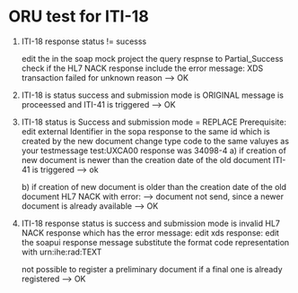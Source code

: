 # ORU test for ITI-18

1. ITI-18 response status != sucesss
    
    edit the in the soap mock project the query respnse to Partial_Success
    check if the HL7 NACK response  include the error message:
    XDS transaction failed for unknown reason
    --> OK
    
2. ITI-18 is status success and submission mode is ORIGINAL  message is proceessed and ITI-41 is triggered
   --> OK
  
3. ITI-18 status  is Success and submission mode = REPLACE
   Prerequisite: edit external Identifier in the sopa response to the same id which is created by the new document 
   change type code to the same valuyes as your testmessage test:UXCA00 response was 34098-4
   a) if creation of new document is newer than the creation date of the old document ITI-41 is triggered
   --> ok
   
   b) if creation of new document is older than the creation date of the old document HL7 NACK with error:
    --> document not send, since a newer document is already available
    --> OK

4. ITI-18 response status is success and submission mode is invalid HL7 NACK response which has the error message:
   edit xds response: 
   edit the soapui response message substitute the format code representation with urn:ihe:rad:TEXT
   
   not possible to register a preliminary document if a final one is already registered
   --> OK
 
   

